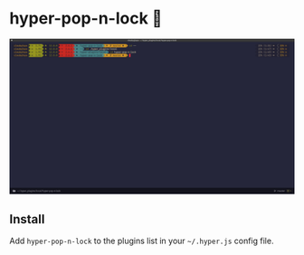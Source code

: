 # hyper-pop-n-lock 🐲

![](pnl-demo.png)

## Install

Add `hyper-pop-n-lock` to the plugins list in your `~/.hyper.js` config file.
